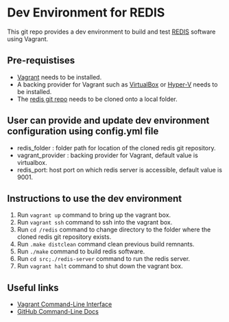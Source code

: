 # Dev Environment for REDIS

This git repo provides a dev environment to build and test [REDIS](https://github.com/redis)
software using Vagrant.

## Pre-requistises
- [Vagrant](https://www.vagrantup.com) needs to be installed.
- A backing provider for Vagrant such as [VirtualBox](https://www.virtualbox.org) or [Hyper-V](https://learn.microsoft.com/en-us/virtualization/hyper-v-on-windows/quick-start/enable-hyper-v) needs to be installed.
- The [redis git repo](https://github.com/redis/redis) needs to be cloned onto a local folder.

## User can provide and update dev environment configuration using config.yml file
- redis_folder : folder path for location of the cloned redis git repository.
- vagrant_provider : backing provider for Vagrant, default value is virtualbox.
- redis_port: host port on which redis server is accessible, default value is 9001.

## Instructions to use the dev environment
1. Run `vagrant up` command to bring up the vagrant box.
2. Run `vagrant ssh` command to ssh into the vagrant box.
3. Run `cd /redis` command to change directory to the folder where the cloned redis git repository exists.
4. Run `.make distclean` command clean previous build remnants.
5. Run `./make` command to build redis software.
6. Run `cd src;./redis-server` command to run the redis server.
7. Run `vagrant halt` command to shut down the vagrant box.

## Useful links
- [Vagrant Command-Line Interface](https://developer.hashicorp.com/vagrant/docs/cli)
- [GitHub Command-Line Docs](https://docs.github.com/en/github-cli)
